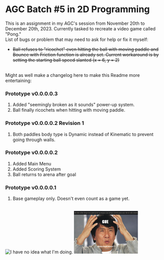 <h1>AGC Batch #5 in 2D Programming</h1>
This is an assignment in my AGC's session from November 20th to December 20th, 2023. Currently tasked to recreate a video game called "Pong."
<br>
List of bugs or problem that may need to ask for help or fix it myself:
<ul>
  <li><strike>Ball refuses to "ricochet" even hitting the ball with moving paddle and Bounce with Friction function is already set. Current workaround is by setting the starting ball speed slanted (x = 6, y = 2)</strike></li>
</ul>
<br>
Might as well make a changelog here to make this Readme more entertaining:
<h3>Prototype v0.0.0.0.3</h3>
<ol>
  <li>Added "seemingly broken as it sounds" power-up system.</li>
  <li>Ball finally ricochets when hitting with moving paddle.</li>
</ol>
<h3>Prototype v0.0.0.0.2 Revision 1</h3>
<ol>
  <li>Both paddles body type is Dynamic instead of Kinematic to prevent going through walls.</li>
</ol>
<h3>Prototype v0.0.0.0.2</h3>
<ol>
  <li>Added Main Menu</li>
  <li>Added Scoring System</li>
  <li>Ball returns to arena after goal</li>
</ol>
<h3>Prototype v0.0.0.0.1</h3>
<ol>
  <li>Base gameplay only. Doesn't even count as a game yet.</li>
</ol>
<br>
<img src="https://i.kym-cdn.com/photos/images/newsfeed/000/234/765/b7e.jpg" alt="I have no idea what I'm doing." width="40%"> <img src="https://github.com/ErickZR750/Frederick-Kurniawan-Pong/blob/main/decor.jpg" alt="Dikasih tugas gak ada materi." width="40%">
